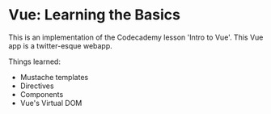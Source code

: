 # Vue: Learning the Basics

This is an implementation of the Codecademy lesson 'Intro to Vue'. This Vue app is a twitter-esque webapp.

Things learned:
- Mustache templates
- Directives
- Components
- Vue's Virtual DOM
